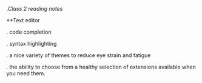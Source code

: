 .*Class 2 reading notes*

**Text editor

. code completion

. syntax highlighting 

. a nice variety of themes to reduce eye strain and fatigue

. the ability to choose from a healthy selection of extensions available when you need them. 
